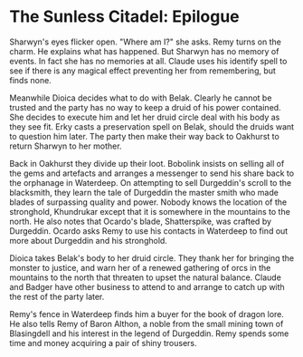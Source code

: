 # The Sunless Citadel: Epilogue

Sharwyn's eyes flicker open. "Where am I?" she asks. Remy turns on the charm. He explains what has happened. But Sharwyn has no memory of events. In fact she has no memories at all. Claude uses his identify spell to see if there is any magical effect preventing her from remembering, but finds none.

Meanwhile Dioica decides what to do with Belak. Clearly he cannot be trusted and the party has no way to keep a druid of his power contained. She decides to execute him and let her druid circle deal with his body as they see fit. Erky casts a preservation spell on Belak, should the druids want to question him later. The party then make their way back to Oakhurst to return Sharwyn to her mother.

Back in Oakhurst they divide up their loot. Bobolink insists on selling all of the gems and artefacts and arranges a messenger to send his share back to the orphanage in Waterdeep. On attempting to sell Durgeddin's scroll to the blacksmith, they learn the tale of Durgeddin the master smith who made blades of surpassing quality and power. Nobody knows the location of the stronghold, Khundrukar except that it is somewhere in the mountains to the north. He also notes that Ocardo's blade, Shatterspike, was crafted by Durgeddin. Ocardo asks Remy to use his contacts in Waterdeep to find out more about Durgeddin and his stronghold.

Dioica takes Belak's body to her druid circle. They thank her for bringing the monster to justice, and warn her of a renewed gathering of orcs in the mountains to the north that threaten to upset the natural balance. Claude and Badger have other business to attend to and arrange to catch up with the rest of the party later.

Remy's fence in Waterdeep finds him a buyer for the book of dragon lore. He also tells Remy of Baron Althon, a noble from the small mining town of Blasingdell and his interest in the legend of Durgeddin. Remy spends some time and money acquiring a pair of shiny trousers.
